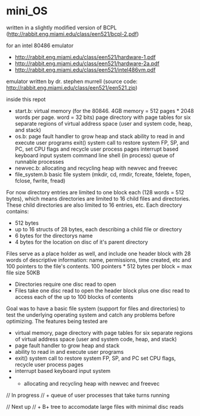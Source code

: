 # mini_OS

written in a slightly modified version of BCPL
(http://rabbit.eng.miami.edu/class/een521/bcpl-2.pdf)

for an intel 80486 emulator
+ http://rabbit.eng.miami.edu/class/een521/hardware-1.pdf
+ http://rabbit.eng.miami.edu/class/een521/hardware-2a.pdf
+ http://rabbit.eng.miami.edu/class/een521/intel486vm.pdf

emulator written by dr. stephen murrell
(source code: http://rabbit.eng.miami.edu/class/een521/een521.zip)


inside this repot
+ start.b: virtual memory (for the 80846. 4GB memory = 512 pages * 2048 words per page. word = 32 bits)
  page directory with page tables for six separate regions
  of virtual address space (user and system code, heap, and stack)
+ os.b: page fault handler to grow heap and stack
  ability to read in and execute user programs
  exit() system call to restore system FP, SP, and PC, set CPU flags and recycle user process pages
  interrupt based keyboard input system
  command line shell
  (in process) queue of runnable processes
+ newvec.b: allocating and recycling heap with newvec and freevec
+ file_system.b basic file system (mkdir, cd, rmdir, fcreate, fdelete, fopen, fclose, fwrite, fread)

For now directory entries are limited to one block each (128 words = 512 bytes),
which means directories are limited to 16 child files and directories. These child
directories are also limited to 16 entries, etc.
Each directory contains:
+ 512 bytes
+ up to 16 structs of 28 bytes, each describing a child file or directory
+ 6 bytes for the directorys name
+ 4 bytes for the location on disc of it's parent directory

Files serve as a place holder as well, and include one header block with
28 words of descriptive information: name, permissions, time created, etc
and 100 pointers to the file's contents.
100 pointers * 512 bytes per block = max file size 50KB

+ Directories require one disc read to open
+ Files take one disc read to open the header block
  plus one disc read to access each of the up to 100 blocks of contents

Goal was to have a basic file system (support for files and directories)
to test the underlying operating system and catch any problems
before optimizing. The features being tested are
+ virtual memory, page directory with page tables for six separate regions
  of virtual address space (user and system code, heap, and stack)
+ page fault handler to grow heap and stack
+ ability to read in and execute user programs
+ exit() system call to restore system FP, SP, and PC
   set CPU flags, recycle user process pages
+ interrupt based keyboard input system
+ + allocating and recycling heap with newvec and freevec

// In progress
// + queue of user processes that take turns running

// Next up
// + B+ tree to accomodate large files with minimal disc reads



